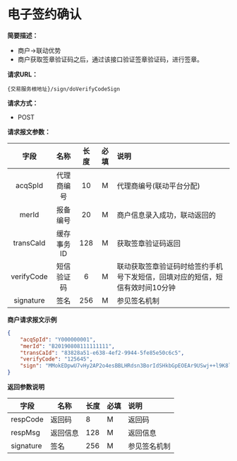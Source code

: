 # 电子签约确认

**简要描述：** 

- 商户->联动优势
- 商户获取签章验证码之后，通过该接口验证签章验证码，进行签章。

**请求URL：** 

`{交易服务根地址}/sign/doVerifyCodeSign`

**请求方式：**

- POST 

**请求报文参数：** 

|    字段    |    名称    | 长度 | 必填 | 说明                                                         |
| :--------: | :--------: | :--: | :--: | :----------------------------------------------------------- |
|  acqSpId   | 代理商编号 |  10  |  M   | 代理商编号(联动平台分配)                                     |
|   merId    |  报备编号  |  20  |  M   | 商户信息录入成功，联动返回的                                 |
| transCaId  | 缓存事务ID | 128  |  M   | 获取签章验证码返回                                           |
| verifyCode | 短信验证码 |  6   |  M   | 联动获取签章验证码时给签约手机号下发短信，回填对应的短信，短信有效时间10分钟 |
| signature  |    签名    | 256  |  M   | 参见签名机制                                                 |

 **商户请求报文示例**

```json
{
	"acqSpId": "Y000000001",
	"merId": "B20190808111111111",
    "transCaId": "83828a51-e638-4ef2-9944-5fe85e50c6c5",
	"verifyCode": "125645",
	"sign": "MMokEDpwU7vHy2AP2o4esBBLHRdsn3BorIdSHkbGpEOEAr9USwj++l9K8lyder2Yy/WmtEhyEL9xKiX4mS14ds7OKdzX6tGzy4qc2lsdRRSe5l9I9Gj7NdCLsq1TUccr2gnGibvu9UaAsCUCNmJqBrSW0YUl7+mVND9FFGecBe0="
}
```

 **返回参数说明** 

| 字段      | 名称     | 长度 | 必填 | 说明                          |
| --------- | -------- | ---- | ---- | :---------------------------- |
| respCode  | 返回码   | 8    | M    | 返回码                        |
| respMsg   | 返回信息 | 128  | M    | 返回信息                      |
| signature | 签名     | 256  | M    | 参见签名机制                  |

